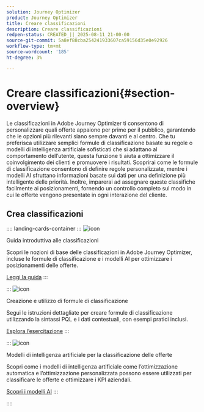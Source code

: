 ```yaml
---
solution: Journey Optimizer
product: Journey Optimizer
title: Creare classificazioni
description: Creare classificazioni
redpen-status: CREATED_||_2025-08-11_21-00-00
source-git-commit: 5a8ef88cba254241933607ca59156d35e0e92926
workflow-type: tm+mt
source-wordcount: '185'
ht-degree: 3%

---
```



# Creare classificazioni{#section-overview}

Le classificazioni in Adobe Journey Optimizer ti consentono di personalizzare quali offerte appaiono per prime per il pubblico, garantendo che le opzioni più rilevanti siano sempre davanti e al centro. Che tu preferisca utilizzare semplici formule di classificazione basate su regole o modelli di intelligenza artificiale sofisticati che si adattano al comportamento dell’utente, questa funzione ti aiuta a ottimizzare il coinvolgimento dei clienti e promuovere i risultati. Scoprirai come le formule di classificazione consentono di definire regole personalizzate, mentre i modelli AI sfruttano informazioni basate sui dati per una definizione più intelligente delle priorità. Inoltre, imparerai ad assegnare queste classifiche facilmente ai posizionamenti, fornendo un controllo completo sul modo in cui le offerte vengono presentate in ogni interazione del cliente.

## Crea classificazioni

:::: landing-cards-container
:::
![icon](https://cdn.experienceleague.adobe.com/icons/book.svg)

Guida introduttiva alle classificazioni

Scopri le nozioni di base delle classificazioni in Adobe Journey Optimizer, incluse le formule di classificazione e i modelli AI per ottimizzare i posizionamenti delle offerte.

[Leggi la guida](../using/offers/ranking/get-started-rankings.md)
:::

:::
![icon](https://cdn.experienceleague.adobe.com/icons/circle-play.svg)

Creazione e utilizzo di formule di classificazione

Segui le istruzioni dettagliate per creare formule di classificazione utilizzando la sintassi PQL e i dati contestuali, con esempi pratici inclusi.

[Esplora l’esercitazione](../using/offers/ranking/create-ranking-formulas.md)
:::

:::
![icon](https://cdn.experienceleague.adobe.com/icons/chart-line.svg)

Modelli di intelligenza artificiale per la classificazione delle offerte

Scopri come i modelli di intelligenza artificiale come l’ottimizzazione automatica e l’ottimizzazione personalizzata possono essere utilizzati per classificare le offerte e ottimizzare i KPI aziendali.

[Scopri i modelli AI](ai-models-landing-page.md)
:::

::::
